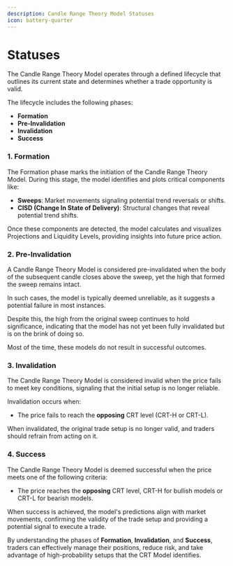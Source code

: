 ```yaml
---
description: Candle Range Theory Model Statuses
icon: battery-quarter
---
```


# Statuses

The Candle Range Theory Model operates through a defined lifecycle that outlines its current state and determines whether a trade opportunity is valid.

The lifecycle includes the following phases:

* **Formation**
* **Pre-Invalidation**
* **Invalidation**
* **Success**

### **1. Formation**

The Formation phase marks the initiation of the Candle Range Theory Model. During this stage, the model identifies and plots critical components like:

* **Sweeps**: Market movements signaling potential trend reversals or shifts.
* **CISD (Change In State of Delivery)**: Structural changes that reveal potential trend shifts.

Once these components are detected, the model calculates and visualizes Projections and Liquidity Levels, providing insights into future price action.

### **2. Pre-Invalidation**

A Candle Range Theory Model is considered pre-invalidated when the body of the subsequent candle closes above the sweep, yet the high that formed the sweep remains intact.

In such cases, the model is typically deemed unreliable, as it suggests a potential failure in most instances.

Despite this, the high from the original sweep continues to hold significance, indicating that the model has not yet been fully invalidated but is on the brink of doing so.

Most of the time, these models do not result in successful outcomes.

### **3. Invalidation**

The Candle Range Theory Model is considered invalid when the price fails to meet key conditions, signaling that the initial setup is no longer reliable.

Invalidation occurs when:

* The price fails to reach the **opposing** CRT level (CRT-H or CRT-L).

When invalidated, the original trade setup is no longer valid, and traders should refrain from acting on it.

### **4. Success**

The Candle Range Theory Model is deemed successful when the price meets one of the following criteria:

* The price reaches the **opposing** CRT level, CRT-H for bullish models or CRT-L for bearish models.

When success is achieved, the model's predictions align with market movements, confirming the validity of the trade setup and providing a potential signal to execute a trade.

By understanding the phases of **Formation**, **Invalidation**, and **Success**, traders can effectively manage their positions, reduce risk, and take advantage of high-probability setups that the CRT Model identifies.
